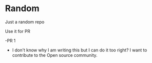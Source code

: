 # Random
Just a random repo

Use it for PR

-PR 1
- I don't know why I am writing this but I can do it too right? I want to contribute to the Open source community.

